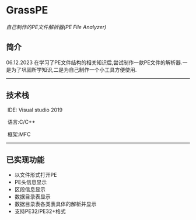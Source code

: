 # GrassPE
  *自己制作的PE文件解析器(PE File Analyzer)*
## 简介
  
   06.12.2023 在学习了PE文件结构的相关知识后,尝试制作一款PE文件的解析器.一是为了巩固所学知识,二是为自己制作一个小工具方便使用.
   
----
## 技术栈
​	IDE: Visual studio 2019

​	语言:C/C++

​	框架:MFC

----
## 已实现功能
* 以文件形式打开PE
* PE头信息显示
* 区段信息显示
* 数据目录表显示
* 数据目录表各类表具体的解析并显示
* 支持PE32/PE32+格式
